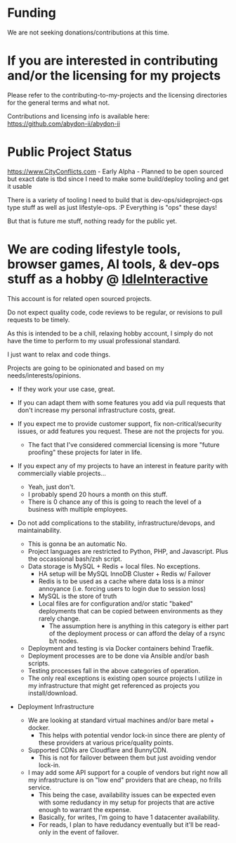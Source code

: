 # Funding

We are not seeking donations/contributions at this time.

# If you are interested in contributing and/or the licensing for my projects

Please refer to the contributing-to-my-projects and the licensing directories for the general terms and what not.

Contributions and licensing info is available here: https://github.com/abydon-ii/abydon-ii

# Public Project Status

https://www.CityConflicts.com - Early Alpha - Planned to be open sourced but exact date is tbd since I need to make some build/deploy tooling and get it usable

There is a variety of tooling I need to build that is dev-ops/sideproject-ops type stuff as well as just lifestyle-ops. :P Everything is "ops" these days!

But that is future me stuff, nothing ready for the public yet.

# We are coding lifestyle tools, browser games, AI tools, & dev-ops stuff as a hobby @ [IdleInteractive](https://www.IdleInteractive.com)

This account is for related open sourced projects.

Do not expect quality code, code reviews to be regular, or revisions to pull requests to be timely.

As this is intended to be a chill, relaxing hobby account, I simply do not have the time to perform to my usual professional standard. 

I just want to relax and code things.

Projects are going to be opinionated and based on my needs/interests/opinions. 

* If they work your use case, great. 

* If you can adapt them with some features you add via pull requests that don't increase my personal infrastructure costs, great.

* If you expect me to provide customer support, fix non-critical/security issues, or add features you request. These are not the projects for you.
    * The fact that I've considered commercial licensing is more "future proofing" these projects for later in life.

* If you expect any of my projects to have an interest in feature parity with commercially viable projects...
    * Yeah, just don't. 
    * I probably spend 20 hours a month on this stuff. 
    * There is 0 chance any of this is going to reach the level of a business with multiple employees.

* Do not add complications to the stability, infrastructure/devops, and maintainability.
    * This is gonna be an automatic No.
    * Project languages are restricted to Python, PHP, and Javascript. Plus the occassional bash/zsh script.
    * Data storage is MySQL + Redis + local files. No exceptions.
        * HA setup will be MySQL InnoDB Cluster + Redis w/ Failover
        * Redis is to be used as a cache where data loss is a minor annoyance (i.e. forcing users to login due to session loss)
        * MySQL is the store of truth
        * Local files are for configuration and/or static "baked" deployments that can be copied between environments as they rarely change.
            * The assumption here is anything in this category is either part of the deployment process or can afford the delay of a rsync b/t nodes.
    * Deployment and testing is via Docker containers behind Traefik.
    * Deployment processes are to be done via Ansible and/or bash scripts.
    * Testing processes fall in the above categories of operation.
    * The only real exceptions is existing open source projects I utilize in my infrastructure that might get referenced as projects you install/download.

* Deployment Infrastructure
    * We are looking at standard virtual machines and/or bare metal + docker.
        * This helps with potential vendor lock-in since there are plenty of these providers at various price/quality points.
    * Supported CDNs are Cloudflare and BunnyCDN.
        * This is not for failover between them but just avoiding vendor lock-in.
    * I may add some API support for a couple of vendors but right now all my infrastructure is on "low end" providers that are cheap, no frills service.
        * This being the case, availability issues can be expected even with some redudancy in my setup for projects that are active enough to warrant the expense.
        * Basically, for writes, I'm going to have 1 datacenter availability.
        * For reads, I plan to have redudancy eventually but it'll be read-only in the event of failover.
